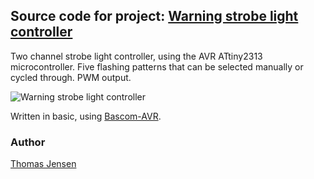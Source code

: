 ## Source code for project: [Warning strobe light controller](https://uctrl.io/p/119)

Two channel strobe light controller, using the AVR ATtiny2313 microcontroller. Five flashing patterns that can be selected manually or cycled through. PWM output.

![Warning strobe light controller](https://uctrl.io/images/medium/430)

Written in basic, using [Bascom-AVR](http://www.mcselec.com/).

### Author
[Thomas Jensen](https://uctrl.io/@hebron)
